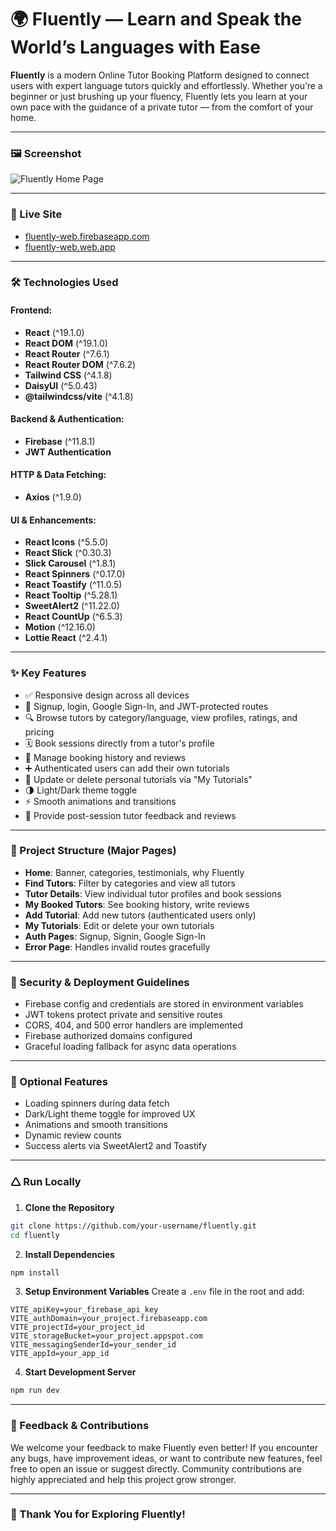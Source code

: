 # 🌍 Fluently — Learn and Speak the World’s Languages with Ease

**Fluently** is a modern Online Tutor Booking Platform designed to connect users with expert language tutors quickly and effortlessly. Whether you’re a beginner or just brushing up your fluency, Fluently lets you learn at your own pace with the guidance of a private tutor — from the comfort of your home.

---

### 🖼️ Screenshot

![Fluently Home Page](https://i.ibb.co/B2nz5Hdm/Fire-Shot-Capture-011-Home-fluently-web-firebaseapp-com.png)


---

### 🔗 Live Site

* [fluently-web.firebaseapp.com](https://fluently-web.firebaseapp.com)
* [fluently-web.web.app](https://fluently-web.web.app)

---

### 🛠️ Technologies Used

#### Frontend:

* **React** (^19.1.0)
* **React DOM** (^19.1.0)
* **React Router** (^7.6.1)
* **React Router DOM** (^7.6.2)
* **Tailwind CSS** (^4.1.8)
* **DaisyUI** (^5.0.43)
* **@tailwindcss/vite** (^4.1.8)

#### Backend & Authentication:

* **Firebase** (^11.8.1)
* **JWT Authentication**

#### HTTP & Data Fetching:

* **Axios** (^1.9.0)

#### UI & Enhancements:

* **React Icons** (^5.5.0)
* **React Slick** (^0.30.3)
* **Slick Carousel** (^1.8.1)
* **React Spinners** (^0.17.0)
* **React Toastify** (^11.0.5)
* **React Tooltip** (^5.28.1)
* **SweetAlert2** (^11.22.0)
* **React CountUp** (^6.5.3)
* **Motion** (^12.16.0)
* **Lottie React** (^2.4.1)

---

### ✨ Key Features

* ✅ Responsive design across all devices
* 🔐 Signup, login, Google Sign-In, and JWT-protected routes
* 🔍 Browse tutors by category/language, view profiles, ratings, and pricing
* 🗓️ Book sessions directly from a tutor's profile
* 📁 Manage booking history and reviews
* ➕ Authenticated users can add their own tutorials
* 📝 Update or delete personal tutorials via "My Tutorials"
* 🌗 Light/Dark theme toggle
* ⚡ Smooth animations and transitions
* 🌟 Provide post-session tutor feedback and reviews

---

### 📁 Project Structure (Major Pages)

* **Home**: Banner, categories, testimonials, why Fluently
* **Find Tutors**: Filter by categories and view all tutors
* **Tutor Details**: View individual tutor profiles and book sessions
* **My Booked Tutors**: See booking history, write reviews
* **Add Tutorial**: Add new tutors (authenticated users only)
* **My Tutorials**: Edit or delete your own tutorials
* **Auth Pages**: Signup, Signin, Google Sign-In
* **Error Page**: Handles invalid routes gracefully

---

### 🔐 Security & Deployment Guidelines

* Firebase config and credentials are stored in environment variables
* JWT tokens protect private and sensitive routes
* CORS, 404, and 500 error handlers are implemented
* Firebase authorized domains configured
* Graceful loading fallback for async data operations

---

### 🌟 Optional Features

* Loading spinners during data fetch
* Dark/Light theme toggle for improved UX
* Animations and smooth transitions
* Dynamic review counts
* Success alerts via SweetAlert2 and Toastify

---

### 🛆 Run Locally

1. **Clone the Repository**

```bash
git clone https://github.com/your-username/fluently.git
cd fluently
```

2. **Install Dependencies**

```bash
npm install
```

3. **Setup Environment Variables**
   Create a `.env` file in the root and add:

```env
VITE_apiKey=your_firebase_api_key
VITE_authDomain=your_project.firebaseapp.com
VITE_projectId=your_project_id
VITE_storageBucket=your_project.appspot.com
VITE_messagingSenderId=your_sender_id
VITE_appId=your_app_id
```

4. **Start Development Server**

```bash
npm run dev
```

---

### 💬 Feedback & Contributions

We welcome your feedback to make Fluently even better! If you encounter any bugs, have improvement ideas, or want to contribute new features, feel free to open an issue or suggest directly. Community contributions are highly appreciated and help this project grow stronger.

---

### 🙏 Thank You for Exploring Fluently!

